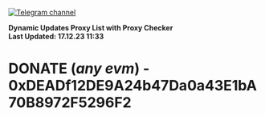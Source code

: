 [![Telegram channel](https://img.shields.io/endpoint?url=https://runkit.io/damiankrawczyk/telegram-badge/branches/master?url=https://t.me/n4z4v0d)](https://t.me/n4z4v0d) 

**Dynamic Updates Proxy List with Proxy Checker**  
**Last Updated: 17.12.23 11:33**

# DONATE (_any evm_) - 0xDEADf12DE9A24b47Da0a43E1bA70B8972F5296F2
